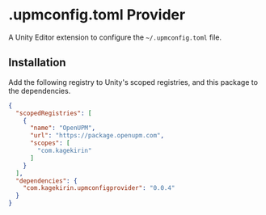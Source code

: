 # .upmconfig.toml Provider

A Unity Editor extension to configure the `~/.upmconfig.toml` file.

## Installation

Add the following registry to Unity's scoped registries,
and this package to the dependencies.

```json
{
  "scopedRegistries": [
    {
      "name": "OpenUPM",
      "url": "https://package.openupm.com",
      "scopes": [
        "com.kagekirin"
      ]
    }
  ],
  "dependencies": {
    "com.kagekirin.upmconfigprovider": "0.0.4"
  }
}
```
